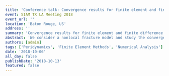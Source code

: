 ```yaml
---
title: 'Conference talk: Convergence results for finite element and finite difference approximation of nonlocal fracture models'
event: SIAM TX LA Meeting 2018
event_url: ''
location: 'Baton Rouge, US'
address: ''
summary: 'Convergence results for finite element and finite difference approximation of nonlocal fracture models'
abstract: 'We consider a nonlocal fracture model and study the convergence properties of the finite element and the finite difference approximation. The model is a nonlinear state-based peridynamic model. We show the well-posedness of the model and show a priori convergence rate for the finite element and the finite difference approximation. We perform numerical experiments with fracture and numerically compute the rate of convergence. We show the good agreement between theoretical convergence rate and numerically computed convergence rate. The peridynamic model is designed such that the nonlocal fracture energy and the classical Griffith’s fracture energy agree for any given size of horizon. This is demonstrated through numerical examples.'
authors: [admin]
tags: ['Peridynamics', 'Finite Element Methods', 'Numerical Analysis']
date: '2018-10-06'
all_day: false
publishDate: '2018-10-13'
featured: false
---
```

